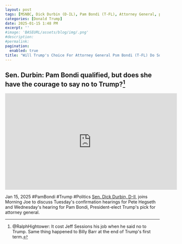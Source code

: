 ```yaml
---
layout: post
tags: [MSNBC, Dick Durbin (D-IL), Pam Bondi (T-FL), Attorney General, politics]
categories: [Donald Trump]
date: 2025-01-15 1:48 PM
excerpt: ''
#image: 'BASEURL/assets/blog/img/.png'
#description:
#permalink:
pagination: 
  enabled: true
title: "Will Trump's Choice For Attorney General Psm Bondi (T-FL) Do Something Illegal For Trump? In a Word, Yes: @RalphHightower"
---
```



## Sen. Durbin: Pam Bondi qualified, but does she have the courage to say no to Trump?[^11]

<iframe width="560" height="315" src="https://www.youtube.com/embed/o01cmigFBqk?si=16aex8YmHsKezZY1" title="YouTube video player" frameborder="0" allow="accelerometer; autoplay; clipboard-write; encrypted-media; gyroscope; picture-in-picture; web-share" referrerpolicy="strict-origin-when-cross-origin" allowfullscreen></iframe>

Jan 15, 2025  #PamBondi #Trump #Politics
[Sen. Dick Durbin, D-Il](https://www.durbin.senate.gov/), joins Morning Joe to discuss Tuesday's confirmation hearings for Pete Hegseth and Wednesday's hearing for Pam Bondi, President-elect Trump's pick for attorney general.

[^11]: @RalphHightower: It cost Jeff Sessions his job when he said no to Trump. Same thing happened to Billy Barr at the end of Trump's first term.
